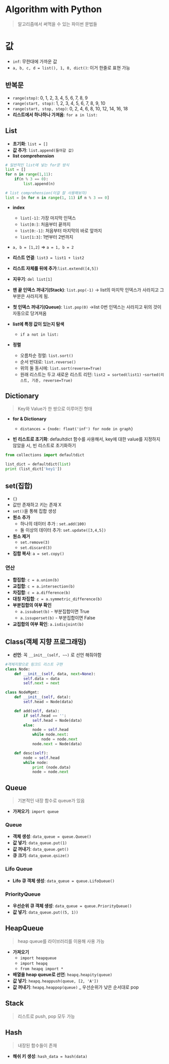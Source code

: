 # Algorithm with Python

> 알고리즘에서 써먹을 수 있는 파이썬 문법들

# 값

- `inf`: 무한대에 가까운 값
- `a, b, c, d = list(), 1, 0, dict()`: 이거 한줄로 표현 가능

## 반복문

- `range(stop)`: 0, 1, 2, 3, 4, 5, 6, 7, 8, 9
- `range(start, stop)`: 1, 2, 3, 4, 5, 6, 7, 8, 9, 10
- `range(start, stop, step)`: 0, 2, 4, 6, 8, 10, 12, 14, 16, 18
- **리스트에서 하나하나 가져옴**: `for a in list:`

## List

- **초기화**: `list = []`
- **값 추가**: `list.append(들어갈 값)`
- **list comprehension**

```python
# 일반적인 list에 넣는 for문 방식
list = []
for n in range(1,11):
    if(n % 3 == 0):
        list.append(n)

# list comprehension(이걸 잘 사용해보자)
list = [n for n in range(1, 11) if n % 3 == 0]
```

- **index**

  - `list[-1]`: 가장 마지막 인덱스
  - `list[0:]`: 처음부터 끝까지
  - `list[0:-1]`: 처음부터 마지막의 바로 앞까지
  - `list[1:3]`: 1번부터 2번까지

- `a, b = [1,2]` => `a = 1, b = 2`

- **리스트 연결**: `list3 = list1 + list2`

- **리스트 자체를 뒤에 추가**:`list.extend([4,5])`

- **지우기**: `del list[1]`

- **맨 끝 인덱스 꺼내기(Stack)**: `list.pop(-1)` -> list의 마지막 인덱스가 사라지고 그 부분은 사라지게 됨.

- **첫 인덱스 꺼내기(Queue)**: `list.pop(0)` ->list 0번 인덱스는 사라지고 뒤의 것이 자동으로 당겨져옴

- **list에 특정 값이 있는지 탐색**

  - `if a not in list:`

- **정렬**
  - 오름차순 정렬: `list.sort()`
  - 순서 반대로: `list.reverse()`
  - 위의 둘 동시에: `list.sort(reverse=True)`
  - 원래 리스트는 두고 새로운 리스트 리턴: `list2 = sorted(list1)` -`sorted(리스트, 기준, reverse=True)`

## Dictionary

> Key와 Value가 한 쌍으로 이루어진 형태

- **for & Dictionary**

  - `distances = {node: float('inf') for node in graph}`

- **빈 리스트로 초기화**: defaultdict 함수를 사용해서, key에 대한 value를 지정하지 않았을 시, 빈 리스트로 초기화하기

```python
from collections import defaultdict

list_dict = defaultdict(list)
print (list_dict['key1'])
```

## set(집합)

- `{}`
- 값만 존재하고 키는 존재 X
- `set()`을 통해 집합 생성
- **원소 추가**
  - 하나의 데이터 추가 : `set.add(100)`
  - 둘 이상의 데이터 추가: `set.update([3,4,5])`
- **원소 제거**
  - `set.remove(3)`
  - `set.discard(3)`
- **집합 복사**: `a = set.copy()`

### 연산

- **합집합**: `c = a.union(b)`
- **교집합**: `c = a.intersection(b)`
- **차집합**: `c = a.difference(b)`
- **대칭 차집합**: `c = a.symmetric_difference(b)`
- **부분집합의 여부 확인**
  - `a.issubset(b)` - 부분집합이면 True
  - `a.issuperset(b)` - 부분집합이면 False
- **교집합의 여부 확인**: `a.isdisjoint(b)`

## Class(객체 지향 프로그래밍)

- **선언**: 꼭 `__init__(self, ~~)` 로 선언 해줘야함

```python
#객체지향으로 링크드 리스트 구현
class Node:
    def __init__(self, data, next=None):
        self.data = data
        self.next = next

class NodeMgmt:
    def __init__(self, data):
        self.head = Node(data)

    def add(self, data):
        if self.head == '':
            self.head = Node(data)
        else:
            node = self.head
            while node.next:
                node = node.next
            node.next = Node(data)

    def desc(self):
        node = self.head
        while node:
            print (node.data)
            node = node.next
```

## Queue

> 기본적인 내장 함수로 queue가 있음

- **가져오기**: `import queue`

### Queue

- **객체 생성**: `data_queue = queue.Queue()`
- **값 넣기**: `data_queue.put(1)`
- **값 꺼내기**: `data_queue.get()`
- **큐 크기**: `data_queue.qsize()`

### Lifo Queue

- **Lifo 큐 객체 생성**: `data_queue = queue.LifoQueue()`

### PriorityQueue

- **우선순위 큐 객체 생성**: `data_queue = queue.PriorityQueue()`
- **값 넣기**: `data_queue.put((5, 1))`

## HeapQueue

> heap queue를 라이브러리를 이용해 사용 가능

- **가져오기**
  - `import heapqueue`
  - `import heapq`
  - `from heapq import *`
- **배열을 heap queue로 선언**: `heapq.heapity(queue)`
- **값 넣기**: `heapq.heappush(queue, [2, 'A'])`
- **값 꺼내기**: `heapq.heappop(queue)` \_ 우선순위가 낮은 순서대로 pop

## Stack

> 리스트로 push, pop 모두 가능

## Hash

> 내장된 함수들이 존재

- **해쉬 키 생성**: `hash_data = hash(data)`
